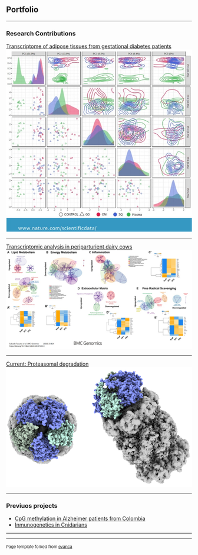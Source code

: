## Portfolio

---

### Research Contributions 

[Transcriptome of adipose tissues from gestational diabetes patients](/sample_page)
<img src="images/Project1.png?raw=true"/>

---
[Transcriptomic analysis in periparturient dairy cows](/sample_page2)
<img src="images/Project2.png?raw=true"/>

---
[Current: Proteasomal degradation](/sample_page3)
<img src="images/Project3.png?raw=true"/>

---

### Previuos projects

- [CpG methylation in Alzheimer patients from Colombia](http://example.com/)
- [Inmunogenetics in Cnidarians](http://example.com/)


---




---
<p style="font-size:11px">Page template forked from <a href="https://github.com/evanca/quick-portfolio">evanca</a></p>
<!-- Remove above link if you don't want to attibute -->

